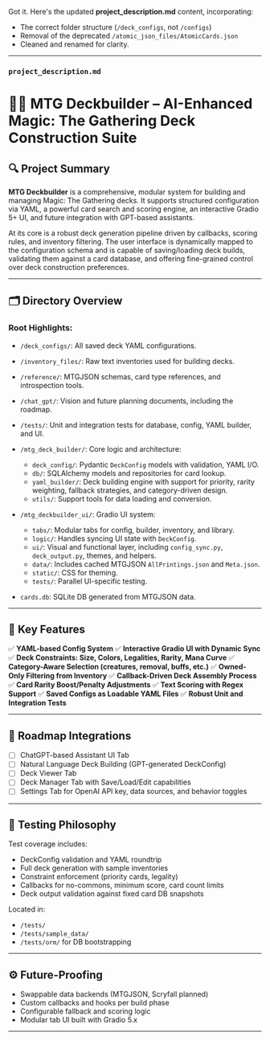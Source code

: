 Got it. Here's the updated **project\_description.md** content, incorporating:

* The correct folder structure (`/deck_configs`, not `/configs`)
* Removal of the deprecated `/atomic_json_files/AtomicCards.json`
* Cleaned and renamed for clarity.

---

### `project_description.md`

# 🧙‍♂️ MTG Deckbuilder – AI-Enhanced Magic: The Gathering Deck Construction Suite

## 🔍 Project Summary

**MTG Deckbuilder** is a comprehensive, modular system for building and managing Magic: The Gathering decks. It supports structured configuration via YAML, a powerful card search and scoring engine, an interactive Gradio 5+ UI, and future integration with GPT-based assistants.

At its core is a robust deck generation pipeline driven by callbacks, scoring rules, and inventory filtering. The user interface is dynamically mapped to the configuration schema and is capable of saving/loading deck builds, validating them against a card database, and offering fine-grained control over deck construction preferences.

---

## 🗂️ Directory Overview

### Root Highlights:

* `/deck_configs/`: All saved deck YAML configurations.
* `/inventory_files/`: Raw text inventories used for building decks.
* `/reference/`: MTGJSON schemas, card type references, and introspection tools.
* `/chat_gpt/`: Vision and future planning documents, including the roadmap.
* `/tests/`: Unit and integration tests for database, config, YAML builder, and UI.
* `/mtg_deck_builder/`: Core logic and architecture:

  * `deck_config/`: Pydantic `DeckConfig` models with validation, YAML I/O.
  * `db/`: SQLAlchemy models and repositories for card lookup.
  * `yaml_builder/`: Deck building engine with support for priority, rarity weighting, fallback strategies, and category-driven design.
  * `utils/`: Support tools for data loading and conversion.
* `/mtg_deckbuilder_ui/`: Gradio UI system:

  * `tabs/`: Modular tabs for config, builder, inventory, and library.
  * `logic/`: Handles syncing UI state with `DeckConfig`.
  * `ui/`: Visual and functional layer, including `config_sync.py`, `deck_output.py`, themes, and helpers.
  * `data/`: Includes cached MTGJSON `AllPrintings.json` and `Meta.json`.
  * `static/`: CSS for theming.
  * `tests/`: Parallel UI-specific testing.
* `cards.db`: SQLite DB generated from MTGJSON data.

---

## 🧩 Key Features

✅ **YAML-based Config System**
✅ **Interactive Gradio UI with Dynamic Sync**
✅ **Deck Constraints: Size, Colors, Legalities, Rarity, Mana Curve**
✅ **Category-Aware Selection (creatures, removal, buffs, etc.)**
✅ **Owned-Only Filtering from Inventory**
✅ **Callback-Driven Deck Assembly Process**
✅ **Card Rarity Boost/Penalty Adjustments**
✅ **Text Scoring with Regex Support**
✅ **Saved Configs as Loadable YAML Files**
✅ **Robust Unit and Integration Tests**

---

## 🤖 Roadmap Integrations

* [ ] ChatGPT-based Assistant UI Tab
* [ ] Natural Language Deck Building (GPT-generated DeckConfig)
* [ ] Deck Viewer Tab
* [ ] Deck Manager Tab with Save/Load/Edit capabilities
* [ ] Settings Tab for OpenAI API key, data sources, and behavior toggles

---

## 🧪 Testing Philosophy

Test coverage includes:

* DeckConfig validation and YAML roundtrip
* Full deck generation with sample inventories
* Constraint enforcement (priority cards, legality)
* Callbacks for no-commons, minimum score, card count limits
* Deck output validation against fixed card DB snapshots

Located in:

* `/tests/`
* `/tests/sample_data/`
* `/tests/orm/` for DB bootstrapping

---

## ⚙️ Future-Proofing

* Swappable data backends (MTGJSON, Scryfall planned)
* Custom callbacks and hooks per build phase
* Configurable fallback and scoring logic
* Modular tab UI built with Gradio 5.x

---


